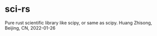 # sci-rs
Pure rust scientific library like scipy, or same as scipy. Huang Zhisong, Beijing, CN, 2022-01-26
